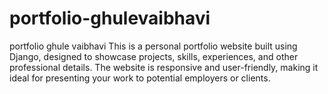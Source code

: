 # portfolio-ghulevaibhavi
portfolio ghule vaibhavi
This is a personal portfolio website built using Django, designed to showcase projects, skills, experiences, and other professional details. The website is responsive and user-friendly, making it ideal for presenting your work to potential employers or clients.
